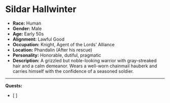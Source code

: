 # Sildar Hallwinter
- **Race:** Human
- **Gender:** Male
- **Age:** Early 50s
- **Alignment:** Lawful Good
- **Occupation:** Knight, Agent of the Lords' Alliance
- **Location:** Phandalin (After his rescue)
- **Personality:** Honorable, dutiful, pragmatic
- **Description:** A grizzled but noble-looking warrior with gray-streaked hair and a calm demeanor. Wears a well-worn chainmail hauberk and carries himself with the confidence of a seasoned soldier.

---

**Quests:**
- [ ] 
